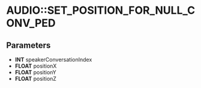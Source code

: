 # AUDIO::SET_POSITION_FOR_NULL_CONV_PED

## Parameters
* **INT** speakerConversationIndex
* **FLOAT** positionX
* **FLOAT** positionY
* **FLOAT** positionZ